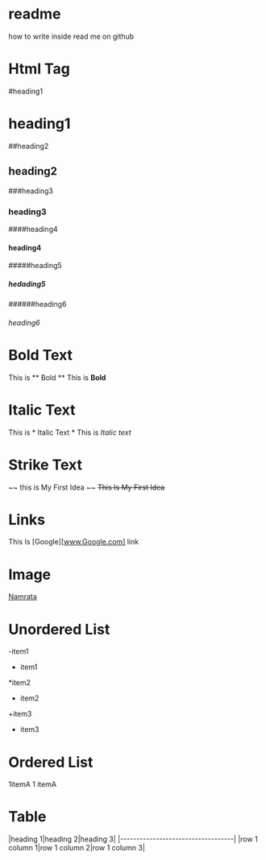 # readme
how to write inside read me on github 

# Html Tag

#heading1                        
# heading1
##heading2  
## heading2
###heading3  
### heading3 
####heading4 
#### heading4 
#####heading5 
##### hedading5
######heading6 
###### heading6

 # Bold Text
 This is ** Bold **
  This  is **Bold**
  
# Italic Text
This is * Italic Text *
This is *Italic text*

# Strike Text
~~ this is My First Idea ~~
~~This Is My First Idea~~

# Links 
This Is [Google][www.Google.com] link

# Image
[Namrata](https://upload.wikimedia.org/wikipedia/commons/e/e1/Wiki_Women_Camp_logo.svg)

# Unordered List
-item1
- item1

*item2
* item2

+item3
+ item3

# Ordered List
 1itemA
 1 itemA

 # Table
 |heading 1|heading 2|heading 3|
 |-----------------------------------|
 |row 1 column 1|row 1 column 2|row 1 column 3|


